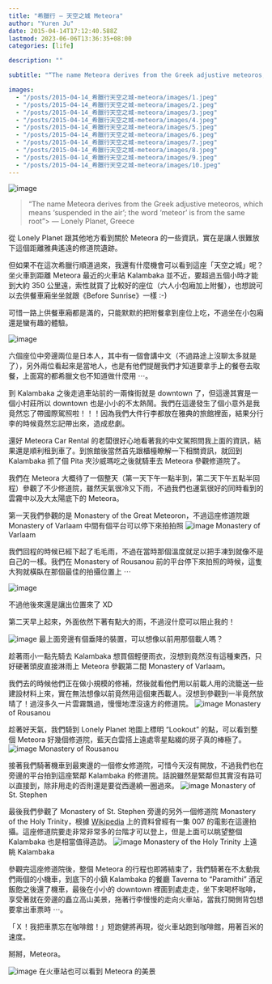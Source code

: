 ```yaml
---
title: "希臘行 — 天空之城 Meteora"
author: "Yuren Ju"
date: 2015-04-14T17:12:40.588Z
lastmod: 2023-06-06T13:36:35+08:00
categories: [life]

description: ""

subtitle: "“The name Meteora derives from the Greek adjustive meteoros, which means ‘suspended in the air’; the word ‘meteor’ is from the same root”"

images:
  - "/posts/2015-04-14_希臘行天空之城-meteora/images/1.jpeg"
  - "/posts/2015-04-14_希臘行天空之城-meteora/images/2.jpeg"
  - "/posts/2015-04-14_希臘行天空之城-meteora/images/3.jpeg"
  - "/posts/2015-04-14_希臘行天空之城-meteora/images/4.jpeg"
  - "/posts/2015-04-14_希臘行天空之城-meteora/images/5.jpeg"
  - "/posts/2015-04-14_希臘行天空之城-meteora/images/6.jpeg"
  - "/posts/2015-04-14_希臘行天空之城-meteora/images/7.jpeg"
  - "/posts/2015-04-14_希臘行天空之城-meteora/images/8.jpeg"
  - "/posts/2015-04-14_希臘行天空之城-meteora/images/9.jpeg"
  - "/posts/2015-04-14_希臘行天空之城-meteora/images/10.jpeg"
---
```


![image](/posts/2015-04-14_希臘行天空之城-meteora/images/1.jpeg#layoutTextWidth)

> “The name Meteora derives from the Greek adjustive meteoros, which means ‘suspended in the air’; the word ‘meteor’ is from the same root”> — Lonely Planet, Greece

從 Lonely Planet 跟其他地方看到關於 Meteora 的一些資訊，實在是讓人很難放下這個距離雅典遙遠的修道院遺跡。

但如果不在這次希臘行順道過來，我還有什麼機會可以看到這座「天空之城」呢？坐火車到距離 Meteora 最近的火車站 Kalambaka 並不近，要超過五個小時才能到大約 350 公里遠，索性就買了比較好的座位（六人小包廂加上附餐），也想說可以去供餐車廂坐坐就跟《Before Sunrise》一樣 :-)

可惜一路上供餐車廂都是滿的，只能默默的把附餐拿到座位上吃，不過坐在小包廂還是蠻有趣的體驗。

![image](/posts/2015-04-14_希臘行天空之城-meteora/images/2.jpeg#layoutTextWidth)

六個座位中旁邊兩位是日本人，其中有一個會講中文（不過路途上沒聊太多就是了），另外兩位看起來是當地人，也是有他們提醒我們才知道要拿手上的餐卷去取餐，上面寫的都希臘文也不知道做什麼用 ⋯。

到 Kalambaka 之後走過車站前的一兩條街就是 downtown 了，但這邊其實是一個小村莊所以 downtown 也是小小的不太熱鬧。我們在這邊發生了個小意外是我竟然忘了帶國際駕照啦！！！因為我們大件行李都放在雅典的旅館裡面，結果分行李的時候竟然忘記帶出來，造成悲劇。

還好 Meteora Car Rental 的老闆很好心地看著我的中文駕照問我上面的資訊，結果還是順利租到車了。到旅館後當然首先跟櫃檯瞭解一下相關資訊，就回到 Kalambaka 抓了個 Pita 夾沙威瑪吃之後就騎車去 Meteora 參觀修道院了。

我們在 Meteora 大概待了一個整天（第一天下午一點半到，第二天下午五點半回程）參觀了不少修道院，雖然天氣很冷又下雨，不過我們也運氣很好的同時看到的雲霧中以及大太陽底下的 Meteora。

第一天我們參觀的是 Monastery of the Great Meteoron，不過這座修道院跟 Monastery of Varlaam 中間有個平台可以停下來拍拍照
![image](/posts/2015-04-14_希臘行天空之城-meteora/images/3.jpeg#layoutTextWidth)
Monastery of Varlaam

我們回程的時候已經下起了毛毛雨，不過在當時那個溫度就足以把手凍到就像不是自己的一樣。我們在 Monastery of Rousanou 前的平台停下來拍照的時候，這隻大狗就橫臥在那個最佳的拍攝位置上 ⋯

![image](/posts/2015-04-14_希臘行天空之城-meteora/images/4.jpeg#layoutTextWidth)

不過他後來還是讓出位置來了 XD

第二天早上起來，外面依然下著有點大的雨，不過沒什麼可以阻止我的！

![image](/posts/2015-04-14_希臘行天空之城-meteora/images/5.jpeg#layoutTextWidth)
最上面旁邊有個垂降的裝置，可以想像以前用那個載人嗎？

趁著雨小一點先騎去 Kalambaka 想買個輕便雨衣，沒想到竟然沒有這種東西，只好硬著頭皮直接淋雨上 Meteora 參觀第二間 Monastery of Varlaam。

我們去的時候他們正在做小規模的修補，然後就看他們用以前載人用的流籠送一些建設材料上來，實在無法想像以前竟然用這個東西載人。沒想到參觀到一半竟然放晴了！過沒多久一片雲霧飄過，慢慢地湮沒遠方的修道院。
![image](/posts/2015-04-14_希臘行天空之城-meteora/images/6.jpeg#layoutTextWidth)
Monastery of Rousanou

趁著好天氣，我們騎到 Lonely Planet 地圖上標明 “Lookout” 的點，可以看到整個 Meteora 好幾個修道院，藍天白雲搭上遠處零星點綴的房子真的棒極了。
![image](/posts/2015-04-14_希臘行天空之城-meteora/images/7.jpeg#layoutTextWidth)
Monastery of Rousanou

接著我們騎著機車到最東邊的一個修女修道院，可惜今天沒有開放，不過我們也在旁邊的平台拍到這座緊鄰 Kalambaka 的修道院。話說雖然是緊鄰但其實沒有路可以直接到，除非用走的否則還是要從西邊繞一圈過來。
![image](/posts/2015-04-14_希臘行天空之城-meteora/images/8.jpeg#layoutTextWidth)
Monastery of St. Stephen

最後我們參觀了 Monastery of St. Stephen 旁邊的另外一個修道院 Monastery of the Holy Trinity，根據 [Wikipedia](http://zh.wikipedia.org/wiki/%E8%BF%88%E6%B3%B0%E5%A5%A5%E6%8B%89) 上的資料曾經有一集 007 的電影在這邊拍攝。這座修道院要走非常非常多的台階才可以登上，但是上面可以眺望整個 Kalambaka 也是相當值得造訪。
![image](/posts/2015-04-14_希臘行天空之城-meteora/images/9.jpeg#layoutTextWidth)
Monastery of the Holy Trinity 上遠眺 Kalambaka

參觀完這座修道院後，整個 Meteora 的行程也即將結束了，我們騎著在不太動我們兩個的小機車，到底下的小鎮 Kalambaka 的餐廳 Taverna to “Paramithi” 酒足飯飽之後還了機車，最後在小小的 downtown 裡面到處走走，坐下來喝杯咖啡，享受著就在旁邊的矗立高山美景，拖著行李慢慢的走向火車站，當我打開側背包想要拿出車票時 ⋯。

「Ｘ！我把車票忘在咖啡館！」短跑健將再現，從火車站跑到咖啡館，用著百米的速度。

掰掰，Meteora。

![image](/posts/2015-04-14_希臘行天空之城-meteora/images/10.jpeg#layoutTextWidth)
在火車站也可以看到 Meteora 的美景
